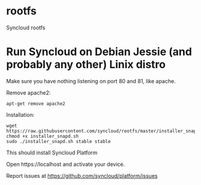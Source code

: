 # rootfs
Syncloud rootfs

# Run Syncloud on Debian Jessie (and probably any other) Linix distro

Make sure you have nothing listening on port 80 and 81, like apache.

Remove apache2:

````
apt-get remove apache2

````

Installation:

````
wget https://raw.githubusercontent.com/syncloud/rootfs/master/installer_snapd.sh
chmod +x installer_snapd.sh
sudo ./installer_snapd.sh stable stable
````

This should install Syncloud Platform

Open https://localhost and activate your device.

Report issues at https://github.com/syncloud/platform/issues